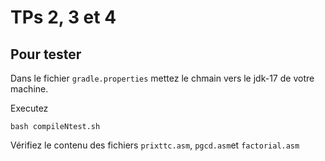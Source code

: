 # TPs 2, 3 et 4

## Pour tester

Dans le fichier `gradle.properties` mettez le chmain vers le jdk-17 de votre machine.

Executez

```
bash compileNtest.sh
```

Vérifiez le contenu des fichiers `prixttc.asm`, `pgcd.asm`et `factorial.asm`
